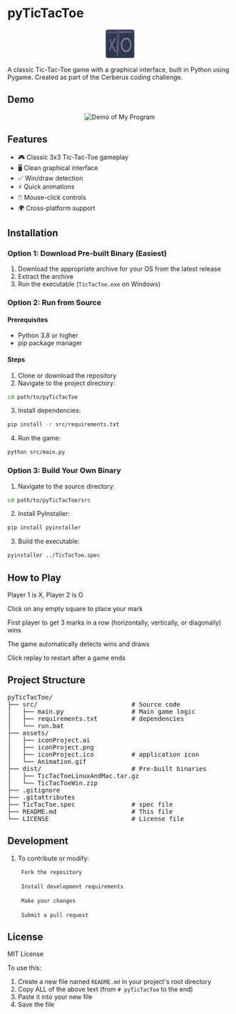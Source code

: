 # pyTicTacToe
<div align="center">
  <img src="./assets/iconProject.png" alt="Tic-Tac-Toe" width="65">
</div>

A classic Tic-Tac-Toe game with a graphical interface, built in Python using Pygame. Created as part of the Cerberus coding challenge.

## Demo  

<div align="center">
  <img src="./assets/Animation.gif" alt="Demo of My Program" width="400">
</div>

## Features

- 🎮 Classic 3x3 Tic-Tac-Toe gameplay
- 🖥️ Clean graphical interface
- ✅ Win/draw detection
- ⚡ Quick animations
- 🖱️ Mouse-click controls
- 🌍 Cross-platform support

## Installation

### Option 1: Download Pre-built Binary (Easiest)

1. Download the appropriate archive for your OS from the latest release
2. Extract the archive
3. Run the executable (`TicTacToe.exe` on Windows)

### Option 2: Run from Source

#### Prerequisites
- Python 3.8 or higher
- pip package manager

#### Steps
1. Clone or download the repository
2. Navigate to the project directory:
```bash
cd path/to/pyTicTacToe
```

3. Install dependencies:
```bash
pip install -r src/requirements.txt
```

4. Run the game:
```bash
python src/main.py
```

### Option 3: Build Your Own Binary

1. Navigate to the source directory:
```bash
cd path/to/pyTicTacToe/src
```

2. Install PyInstaller:
```bash
pip install pyinstaller
```

3. Build the executable:
```bash
pyinstaller ../TicTacToe.spec
```

## How to Play

Player 1 is X, Player 2 is O

Click on any empty square to place your mark

First player to get 3 marks in a row (horizontally, vertically, or diagonally) wins

The game automatically detects wins and draws

Click replay to restart after a game ends

## Project Structure

<pre>
pyTicTacToe/
├── src/                         # Source code
│   ├── main.py                  # Main game logic
│   ├── requirements.txt         # dependencies
│   └── run.bat
├── assets/
│   ├── iconProject.ai 
│   ├── iconProject.png 
│   ├── iconProject.ico          # application icon
│   └── Animation.gif
├── dist/                        # Pre-built binaries
│   ├── TicTacToeLinuxAndMac.tar.gz
│   └── TicTacToeWin.zip
├── .gitignore
├── .gitattributes
├── TicTacToe.spec               # spec file
├── README.md                    # This file
└── LICENSE                      # License file
</pre>

## Development

1. To contribute or modify:

        Fork the repository

        Install development requirements

        Make your changes

        Submit a pull request

## License

MIT License

To use this:
1. Create a new file named `README.md` in your project's root directory
2. Copy ALL of the above text (from `# pyTicTacToe` to the end)
3. Paste it into your new file
4. Save the file
